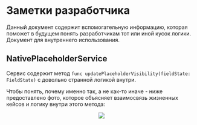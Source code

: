 # Заметки разработчика

Данный документ содержит вспомогательную информацию, которая поможет в будущем понять разработчикам тот или иной кусок логики. Документ для внутреннего использования.

## NativePlaceholderService

Сервис содержит метод `func updatePlaceholderVisibility(fieldState: FieldState)` с довольно странной логикой внутри.

Чтобы понять, почему именно так, а не как-то иначе - ниже предоставлено фото, которое объясняет взаимосвязь жизненных кейсов и логику внутри этого метода:

<p align="center">
	<img src="https://raw.githubusercontent.com/chausovSurfStudio/TextFieldsCatalog/master/Docs/Images/NativePlaceholderService.png" />
</p>